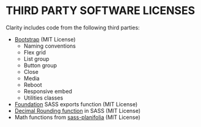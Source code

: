 # THIRD PARTY SOFTWARE LICENSES

Clarity includes code from the following third parties:

* [Bootstrap](https://github.com/twbs/bootstrap) (MIT License)
  * Naming conventions
  * Flex grid
  * List group
  * Button group
  * Close
  * Media
  * Reboot
  * Responsive embed
  * Utilities classes
* [Foundation](https://github.com/zurb/foundation-sites) SASS exports function (MIT License)
* [Decimal Rounding function](https://gist.github.com/terkel/4373420) in SASS (MIT License)
* Math functions from [sass-planifolia](https://github.com/xi/sass-planifolia) (MIT License)
